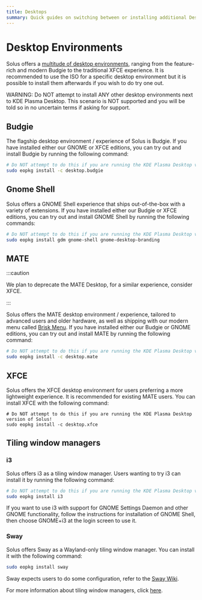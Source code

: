 ```yaml
---
title: Desktops
summary: Quick guides on switching between or installing additional Desktop Environments on Solus
---
```


# Desktop Environments

Solus offers a [multitude of desktop environments](https://getsol.us/solus/experiences/), ranging from the feature-rich and modern Budgie to the traditional XFCE experience. It is recommended to use the ISO for a specific desktop environment but it is possible to install them afterwards if you wish to do try one out.

WARNING: Do NOT attempt to install ANY other desktop environments next to KDE Plasma Desktop. This scenario is NOT supported and you will be told so in no uncertain terms if asking for support.

## Budgie

The flagship desktop environment / experience of Solus is Budgie. If you have installed either our GNOME or XFCE editions, you can try out and install Budgie by running the following command:

```bash
# Do NOT attempt to do this if you are running the KDE Plasma Desktop version of Solus!
sudo eopkg install -c desktop.budgie
```

## Gnome Shell

Solus offers a GNOME Shell experience that ships out-of-the-box with a variety of extensions. If you have installed either our Budgie or XFCE editions, you can try out and install GNOME Shell by running the following commands:

```bash
# Do NOT attempt to do this if you are running the KDE Plasma Desktop version of Solus!
sudo eopkg install gdm gnome-shell gnome-desktop-branding
```

## MATE

:::caution

We plan to deprecate the MATE Desktop, for a similar experience, consider XFCE.

:::

Solus offers the MATE desktop environment / experience, tailored to advanced users and older hardware, as well as shipping with our modern menu called [Brisk Menu](https://github.com/getsolus/brisk-menu). If you have installed either our Budgie or GNOME editions, you can try out and install MATE by running the following command:

```bash
# Do NOT attempt to do this if you are running the KDE Plasma Desktop version of Solus!
sudo eopkg install -c desktop.mate
```

## XFCE

Solus offers the XFCE desktop environment for users preferring a more lightweight experience. It is recommended for existing MATE users. You can install XFCE with the following command:

```
# Do NOT attempt to do this if you are running the KDE Plasma Desktop version of Solus!
sudo eopkg install -c desktop.xfce
```

## Tiling window managers

### i3

Solus offers i3 as a tiling window manager. Users wanting to try i3 can install it by running the following command:

```bash
# Do NOT attempt to do this if you are running the KDE Plasma Desktop version of Solus!
sudo eopkg install i3
```

If you want to use i3 with support for GNOME Settings Daemon and other GNOME functionality, follow the instructions for installation of GNOME Shell, then choose GNOME+i3 at the login screen to use it.

### Sway

Solus offers Sway as a Wayland-only tiling window manager. You can install it with the following command:

```bash
sudo eopkg install sway
```

Sway expects users to do some configuration, refer to the [Sway Wiki](https://github.com/swaywm/sway/wiki).

For more information about tiling window managers, click [here](https:/en.wikipedia.org/wiki/Tiling_window_manager).
